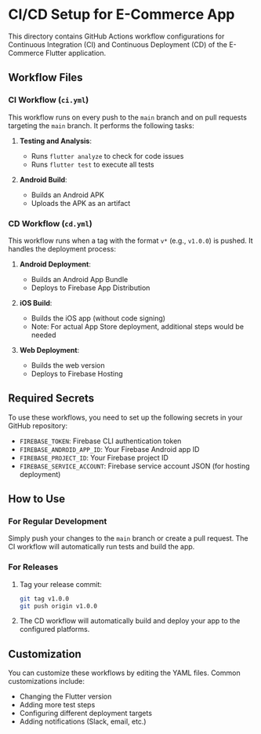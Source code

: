 # CI/CD Setup for E-Commerce App

This directory contains GitHub Actions workflow configurations for Continuous Integration (CI) and Continuous Deployment (CD) of the E-Commerce Flutter application.

## Workflow Files

### CI Workflow (`ci.yml`)

This workflow runs on every push to the `main` branch and on pull requests targeting the `main` branch. It performs the following tasks:

1. **Testing and Analysis**:
   - Runs `flutter analyze` to check for code issues
   - Runs `flutter test` to execute all tests

2. **Android Build**:
   - Builds an Android APK
   - Uploads the APK as an artifact

### CD Workflow (`cd.yml`)

This workflow runs when a tag with the format `v*` (e.g., `v1.0.0`) is pushed. It handles the deployment process:

1. **Android Deployment**:
   - Builds an Android App Bundle
   - Deploys to Firebase App Distribution

2. **iOS Build**:
   - Builds the iOS app (without code signing)
   - Note: For actual App Store deployment, additional steps would be needed

3. **Web Deployment**:
   - Builds the web version
   - Deploys to Firebase Hosting

## Required Secrets

To use these workflows, you need to set up the following secrets in your GitHub repository:

- `FIREBASE_TOKEN`: Firebase CLI authentication token
- `FIREBASE_ANDROID_APP_ID`: Your Firebase Android app ID
- `FIREBASE_PROJECT_ID`: Your Firebase project ID
- `FIREBASE_SERVICE_ACCOUNT`: Firebase service account JSON (for hosting deployment)

## How to Use

### For Regular Development

Simply push your changes to the `main` branch or create a pull request. The CI workflow will automatically run tests and build the app.

### For Releases

1. Tag your release commit:
   ```bash
   git tag v1.0.0
   git push origin v1.0.0
   ```

2. The CD workflow will automatically build and deploy your app to the configured platforms.

## Customization

You can customize these workflows by editing the YAML files. Common customizations include:

- Changing the Flutter version
- Adding more test steps
- Configuring different deployment targets
- Adding notifications (Slack, email, etc.)
